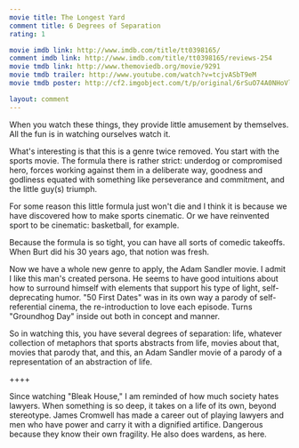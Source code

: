 ```yaml
---
movie title: The Longest Yard
comment title: 6 Degrees of Separation
rating: 1

movie imdb link: http://www.imdb.com/title/tt0398165/
comment imdb link: http://www.imdb.com/title/tt0398165/reviews-254
movie tmdb link: http://www.themoviedb.org/movie/9291
movie tmdb trailer: http://www.youtube.com/watch?v=tcjvASbT9eM
movie tmdb poster: http://cf2.imgobject.com/t/p/original/6rSuO74A0NHoVlVi5AG9xTXdxXq.jpg

layout: comment
---
```


When you watch these things, they provide little amusement by themselves. All the fun is in watching ourselves watch it.

What's interesting is that this is a genre twice removed. You start with the sports movie. The formula there is rather strict: underdog or compromised hero, forces working against them in a deliberate way, goodness and godliness equated with something like perseverance and commitment, and the little guy(s) triumph.

For some reason this little formula just won't die and I think it is because we have discovered how to make sports cinematic. Or we have reinvented sport to be cinematic: basketball, for example.

Because the formula is so tight, you can have all sorts of comedic takeoffs. When Burt did his 30 years ago, that notion was fresh.

Now we have a whole new genre to apply, the Adam Sandler movie. I admit I like this man's created persona. He seems to have good intuitions about how to surround himself with elements that support his type of light, self-deprecating humor. "50 First Dates" was in its own way a parody of self-referential cinema, the re-introduction to love each episode. Turns "Groundhog Day" inside out both in concept and manner.

So in watching this, you have several degrees of separation: life, whatever collection of metaphors that sports abstracts from life, movies about that, movies that parody that, and this, an Adam Sandler movie of a parody of a representation of an abstraction of life.

++++

Since watching "Bleak House," I am reminded of how much society hates lawyers. When something is so deep, it takes on a life of its own, beyond stereotype. James Cromwell has made a career out of playing lawyers and men who have power and carry it with a dignified artifice. Dangerous because they know their own fragility. He also does wardens, as here.